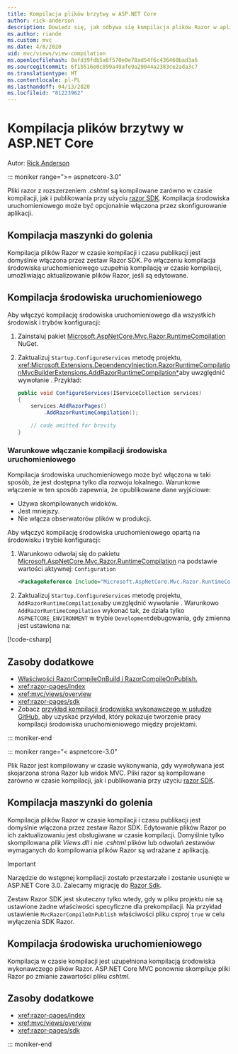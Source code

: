 ```yaml
---
title: Kompilacja plików brzytwy w ASP.NET Core
author: rick-anderson
description: Dowiedz się, jak odbywa się kompilacja plików Razor w aplikacji ASP.NET Core.
ms.author: riande
ms.custom: mvc
ms.date: 4/8/2020
uid: mvc/views/view-compilation
ms.openlocfilehash: 0afd39fdb5a6f570e0e78ad54f6c436460bad3a6
ms.sourcegitcommit: 6f1b516e0c899a49afe9a29044a2383ce2ada3c7
ms.translationtype: MT
ms.contentlocale: pl-PL
ms.lasthandoff: 04/13/2020
ms.locfileid: "81223962"
---
```

# <a name="razor-file-compilation-in-aspnet-core"></a>Kompilacja plików brzytwy w ASP.NET Core

Autor: [Rick Anderson](https://twitter.com/RickAndMSFT)

::: moniker range=">= aspnetcore-3.0"

Pliki razor z rozszerzeniem *.cshtml* są kompilowane zarówno w czasie kompilacji, jak i publikowania przy użyciu [razor SDK](xref:razor-pages/sdk). Kompilacja środowiska uruchomieniowego może być opcjonalnie włączona przez skonfigurowanie aplikacji.

## <a name="razor-compilation"></a>Kompilacja maszynki do golenia

Kompilacja plików Razor w czasie kompilacji i czasu publikacji jest domyślnie włączona przez zestaw Razor SDK. Po włączeniu kompilacja środowiska uruchomieniowego uzupełnia kompilację w czasie kompilacji, umożliwiając aktualizowanie plików Razor, jeśli są edytowane.

## <a name="runtime-compilation"></a>Kompilacja środowiska uruchomieniowego

Aby włączyć kompilację środowiska uruchomieniowego dla wszystkich środowisk i trybów konfiguracji:

1. Zainstaluj pakiet [Microsoft.AspNetCore.Mvc.Razor.RuntimeCompilation](https://www.nuget.org/packages/Microsoft.AspNetCore.Mvc.Razor.RuntimeCompilation/) NuGet.

1. Zaktualizuj `Startup.ConfigureServices` metodę projektu, <xref:Microsoft.Extensions.DependencyInjection.RazorRuntimeCompilationMvcBuilderExtensions.AddRazorRuntimeCompilation*>aby uwzględnić wywołanie . Przykład:

    ```csharp
    public void ConfigureServices(IServiceCollection services)
    {
        services.AddRazorPages()
            .AddRazorRuntimeCompilation();

        // code omitted for brevity
    }
    ```

### <a name="conditionally-enable-runtime-compilation"></a>Warunkowe włączanie kompilacji środowiska uruchomieniowego

Kompilacja środowiska uruchomieniowego może być włączona w taki sposób, że jest dostępna tylko dla rozwoju lokalnego. Warunkowe włączenie w ten sposób zapewnia, że opublikowane dane wyjściowe:

* Używa skompilowanych widoków.
* Jest mniejszy.
* Nie włącza obserwatorów plików w produkcji.

Aby włączyć kompilację środowiska uruchomieniowego opartą na środowisku i trybie konfiguracji:

1. Warunkowo odwołaj się do pakietu [Microsoft.AspNetCore.Mvc.Razor.RuntimeCompilation](https://www.nuget.org/packages/Microsoft.AspNetCore.Mvc.Razor.RuntimeCompilation/) na podstawie wartości aktywnej: `Configuration`

    ```xml
    <PackageReference Include="Microsoft.AspNetCore.Mvc.Razor.RuntimeCompilation" Version="3.1.0" Condition="'$(Configuration)' == 'Debug'" />
    ```

1. Zaktualizuj `Startup.ConfigureServices` metodę projektu, `AddRazorRuntimeCompilation`aby uwzględnić wywołanie . Warunkowo `AddRazorRuntimeCompilation` wykonać tak, że działa tylko `ASPNETCORE_ENVIRONMENT` w trybie `Development`debugowania, gdy zmienna jest ustawiona na:

  [!code-csharp[](~/mvc/views/view-compilation/sample/Startup.cs?name=snippet)]

## <a name="additional-resources"></a>Zasoby dodatkowe

* [Właściwości RazorCompileOnBuild i RazorCompileOnPublish.](xref:razor-pages/sdk#properties)
* <xref:razor-pages/index>
* <xref:mvc/views/overview>
* <xref:razor-pages/sdk>
* Zobacz [przykład kompilacji środowiska wykonawczego w usłudze GitHub,](https://github.com/aspnet/samples/tree/master/samples/aspnetcore/mvc/runtimecompilation) aby uzyskać przykład, który pokazuje tworzenie pracy kompilacji środowiska uruchomieniowego między projektami.

::: moniker-end

::: moniker range="< aspnetcore-3.0"

Plik Razor jest kompilowany w czasie wykonywania, gdy wywoływana jest skojarzona strona Razor lub widok MVC. Pliki razor są kompilowane zarówno w czasie kompilacji, jak i publikowania przy użyciu [razor SDK](xref:razor-pages/sdk).

## <a name="razor-compilation"></a>Kompilacja maszynki do golenia

Kompilacja plików Razor w czasie kompilacji i czasu publikacji jest domyślnie włączona przez zestaw Razor SDK. Edytowanie plików Razor po ich zaktualizowaniu jest obsługiwane w czasie kompilacji. Domyślnie tylko skompilowana *plik Views.dll* i nie *.cshtml* plików lub odwołań zestawów wymaganych do kompilowania plików Razor są wdrażane z aplikacją.

> [!IMPORTANT]
> Narzędzie do wstępnej kompilacji zostało przestarzałe i zostanie usunięte w ASP.NET Core 3.0. Zalecamy migrację do [Razor Sdk](xref:razor-pages/sdk).
>
> Zestaw Razor SDK jest skuteczny tylko wtedy, gdy w pliku projektu nie są ustawione żadne właściwości specyficzne dla prekompilacji. Na przykład ustawienie `MvcRazorCompileOnPublish` właściwości pliku *csproj* `true` w celu wyłączenia SDK Razor.

## <a name="runtime-compilation"></a>Kompilacja środowiska uruchomieniowego

Kompilacja w czasie kompilacji jest uzupełniona kompilacją środowiska wykonawczego plików Razor. ASP.NET Core MVC ponownie skompiluje pliki Razor po zmianie zawartości pliku *cshtml.*

## <a name="additional-resources"></a>Zasoby dodatkowe

* <xref:razor-pages/index>
* <xref:mvc/views/overview>
* <xref:razor-pages/sdk>

::: moniker-end
